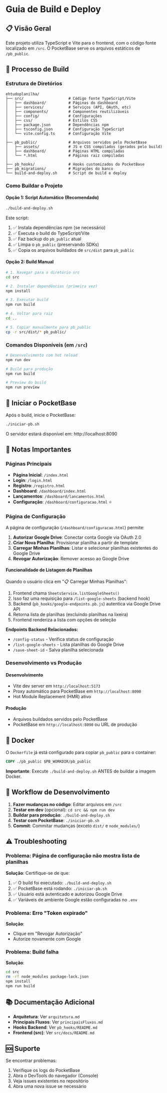# Guia de Build e Deploy

## 📋 Visão Geral

Este projeto utiliza TypeScript e Vite para o frontend, com o código fonte localizado em `/src`. O PocketBase serve os arquivos estáticos de `/pb_public`.

## 🔨 Processo de Build

### Estrutura de Diretórios

```
ehtudoplanilha/
├── src/                    # Código fonte TypeScript/Vite
│   ├── dashboard/          # Páginas do dashboard
│   ├── services/           # Serviços (API, OAuth, etc)
│   ├── components/         # Componentes reutilizáveis
│   ├── config/             # Configurações
│   ├── css/                # Estilos CSS
│   ├── package.json        # Dependências npm
│   ├── tsconfig.json       # Configuração TypeScript
│   └── vite.config.ts      # Configuração Vite
│
├── pb_public/              # Arquivos servidos pelo PocketBase
│   ├── assets/             # JS e CSS compilados (gerados pelo build)
│   ├── dashboard/          # Páginas HTML compiladas
│   └── *.html              # Páginas raiz compiladas
│
├── pb_hooks/               # Hooks customizados do PocketBase
├── pb_migrations/          # Migrações do banco
└── build-and-deploy.sh     # Script de build e deploy
```

### Como Buildar o Projeto

#### Opção 1: Script Automático (Recomendado)

```bash
./build-and-deploy.sh
```

Este script:
1. ✅ Instala dependências npm (se necessário)
2. ✅ Executa o build do TypeScript/Vite
3. ✅ Faz backup do `pb_public` atual
4. ✅ Limpa o `pb_public` (preservando SDKs)
5. ✅ Copia os arquivos buildados de `src/dist` para `pb_public`

#### Opção 2: Build Manual

```bash
# 1. Navegar para o diretório src
cd src

# 2. Instalar dependências (primeira vez)
npm install

# 3. Executar build
npm run build

# 4. Voltar para raiz
cd ..

# 5. Copiar manualmente para pb_public
cp -r src/dist/* pb_public/
```

### Comandos Disponíveis (em `/src`)

```bash
# Desenvolvimento com hot reload
npm run dev

# Build para produção
npm run build

# Preview do build
npm run preview
```

## 🚀 Iniciar o PocketBase

Após o build, inicie o PocketBase:

```bash
./iniciar-pb.sh
```

O servidor estará disponível em: http://localhost:8090

## 📝 Notas Importantes

### Páginas Principais

- **Página Inicial**: `/index.html`
- **Login**: `/login.html`
- **Registro**: `/registro.html`
- **Dashboard**: `/dashboard/index.html`
- **Lançamentos**: `/dashboard/lancamentos.html`
- **Configuração**: `/dashboard/configuracao.html` ⭐

### Página de Configuração

A página de configuração (`/dashboard/configuracao.html`) permite:

1. **Autorizar Google Drive**: Conectar conta Google via OAuth 2.0
2. **Criar Nova Planilha**: Provisionar planilha a partir de template
3. **Carregar Minhas Planilhas**: Listar e selecionar planilhas existentes do Google Drive
4. **Revogar Autorização**: Remover acesso ao Google Drive

#### Funcionalidade de Listagem de Planilhas

Quando o usuário clica em "📋 Carregar Minhas Planilhas":

1. Frontend chama `SheetsService.listGoogleSheets()`
2. Isso faz uma requisição para `/list-google-sheets` (backend hook)
3. Backend (`pb_hooks/google-endpoints.pb.js`) autentica via Google Drive API
4. Retorna lista de planilhas (excluindo planilhas na lixeira)
5. Frontend renderiza a lista com opções de seleção

**Endpoints Backend Relacionados:**
- `/config-status` - Verifica status de configuração
- `/list-google-sheets` - Lista planilhas do Google Drive
- `/save-sheet-id` - Salva planilha selecionada

### Desenvolvimento vs Produção

#### Desenvolvimento
- Vite dev server em `http://localhost:5173`
- Proxy automático para PocketBase em `http://localhost:8090`
- Hot Module Replacement (HMR) ativo

#### Produção
- Arquivos buildados servidos pelo PocketBase
- PocketBase em `http://localhost:8090` ou URL de produção

## 🐳 Docker

O `Dockerfile` já está configurado para copiar `pb_public` para o container:

```dockerfile
COPY ./pb_public $PB_WORKDIR/pb_public
```

**Importante**: Execute `./build-and-deploy.sh` ANTES de buildar a imagem Docker.

## 🔄 Workflow de Desenvolvimento

1. **Fazer mudanças no código**: Editar arquivos em `/src`
2. **Testar em dev** (opcional): `cd src && npm run dev`
3. **Buildar para produção**: `./build-and-deploy.sh`
4. **Testar com PocketBase**: `./iniciar-pb.sh`
5. **Commit**: Commitar mudanças (exceto `dist/` e `node_modules/`)

## ⚠️ Troubleshooting

### Problema: Página de configuração não mostra lista de planilhas

**Solução**: Certifique-se de que:
1. ✅ O build foi executado: `./build-and-deploy.sh`
2. ✅ PocketBase está rodando: `./iniciar-pb.sh`
3. ✅ Usuário está autenticado e autorizou Google Drive
4. ✅ Variáveis de ambiente Google estão configuradas no `.env`

### Problema: Erro "Token expirado"

**Solução**: 
- Clique em "Revogar Autorização"
- Autorize novamente com Google

### Problema: Build falha

**Solução**:
```bash
cd src
rm -rf node_modules package-lock.json
npm install
npm run build
```

## 📚 Documentação Adicional

- **Arquitetura**: Ver `arquitetura.md`
- **Principais Fluxos**: Ver `principaisFluxos.md`
- **Hooks Backend**: Ver `pb_hooks/README.md`
- **Frontend (src)**: Ver `src/docs/README.md`

## 🆘 Suporte

Se encontrar problemas:
1. Verifique os logs do PocketBase
2. Abra o DevTools do navegador (Console)
3. Veja issues existentes no repositório
4. Abra uma nova issue se necessário
